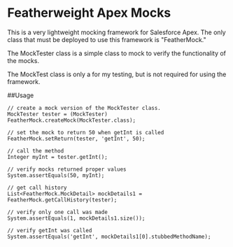 # Featherweight Apex Mocks

This is a very lightweight mocking framework for Salesforce Apex. The only class 
that must be deployed to use this framework is "FeatherMock."

The MockTester class is a simple class to mock to verify the functionality of the 
mocks. 

The MockTest class is only a for my testing, but is not required for using the 
framework.

##Usage
 
    // create a mock version of the MockTester class.
    MockTester tester = (MockTester) FeatherMock.createMock(MockTester.class);
    
    // set the mock to return 50 when getInt is called
    FeatherMock.setReturn(tester, 'getInt', 50);
    
    // call the method
    Integer myInt = tester.getInt();
    
    // verify mocks returned proper values
    System.assertEquals(50, myInt);
    
    // get call history
    List<FeatherMock.MockDetail> mockDetails1 = FeatherMock.getCallHistory(tester);
    
    // verify only one call was made
    System.assertEquals(1, mockDetails1.size());
    
    // verify getInt was called
    System.assertEquals('getInt', mockDetails1[0].stubbedMethodName);

